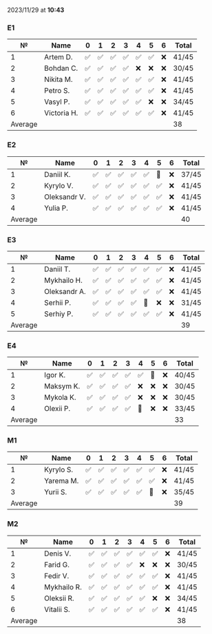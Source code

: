 2023/11/29 at **10:43**
### E1
|№|Name|0|1|2|3|4|5|6|Total|
|-----|-----|-----|-----|-----|-----|-----|-----|-----|-----|
|1|Artem D.|✅|✅|✅|✅|✅|✅|❌|41/45|
|2|Bohdan C.|✅|✅|✅|✅|❌|❌|❌|30/45|
|3|Nikita M.|✅|✅|✅|✅|✅|✅|❌|41/45|
|4|Petro S.|✅|✅|✅|✅|✅|✅|❌|41/45|
|5|Vasyl P.|✅|✅|✅|✅|✅|❌|❌|34/45|
|6|Victoria H.|✅|✅|✅|✅|✅|✅|❌|41/45|
|Average|||||||||38||
### E2
|№|Name|0|1|2|3|4|5|6|Total|
|-----|-----|-----|-----|-----|-----|-----|-----|-----|-----|
|1|Daniil K.|✅|✅|✅|✅|✅|🔄|❌|37/45|
|2|Kyrylo V.|✅|✅|✅|✅|✅|✅|❌|41/45|
|3|Oleksandr V.|✅|✅|✅|✅|✅|✅|❌|41/45|
|4|Yulia P.|✅|✅|✅|✅|✅|✅|❌|41/45|
|Average|||||||||40||
### E3
|№|Name|0|1|2|3|4|5|6|Total|
|-----|-----|-----|-----|-----|-----|-----|-----|-----|-----|
|1|Daniil T.|✅|✅|✅|✅|✅|✅|❌|41/45|
|2|Mykhailo H.|✅|✅|✅|✅|✅|✅|❌|41/45|
|3|Oleksandr A.|✅|✅|✅|✅|✅|✅|❌|41/45|
|4|Serhii P.|✅|✅|✅|✅|🔄|❌|❌|31/45|
|5|Serhiy P.|✅|✅|✅|✅|✅|✅|❌|41/45|
|Average|||||||||39||
### E4
|№|Name|0|1|2|3|4|5|6|Total|
|-----|-----|-----|-----|-----|-----|-----|-----|-----|-----|
|1|Igor K.|✅|✅|✅|✅|✅|🔄|❌|40/45|
|2|Maksym K.|✅|✅|✅|✅|❌|❌|❌|30/45|
|3|Mykola K.|✅|✅|✅|✅|❌|❌|❌|30/45|
|4|Olexii P.|✅|✅|✅|✅|🔄|❌|❌|33/45|
|Average|||||||||33||
### M1
|№|Name|0|1|2|3|4|5|6|Total|
|-----|-----|-----|-----|-----|-----|-----|-----|-----|-----|
|1|Kyrylo S.|✅|✅|✅|✅|✅|✅|❌|41/45|
|2|Yarema M.|✅|✅|✅|✅|✅|✅|❌|41/45|
|3|Yurii S.|✅|✅|✅|✅|✅|🔄|❌|35/45|
|Average|||||||||39||
### M2
|№|Name|0|1|2|3|4|5|6|Total|
|-----|-----|-----|-----|-----|-----|-----|-----|-----|-----|
|1|Denis V.|✅|✅|✅|✅|✅|✅|❌|41/45|
|2|Farid G.|✅|✅|✅|✅|❌|❌|❌|30/45|
|3|Fedir V.|✅|✅|✅|✅|✅|✅|❌|41/45|
|4|Mykhailo R.|✅|✅|✅|✅|✅|✅|❌|41/45|
|5|Oleksii R.|✅|✅|✅|✅|✅|❌|❌|34/45|
|6|Vitalii S.|✅|✅|✅|✅|✅|✅|❌|41/45|
|Average|||||||||38||
